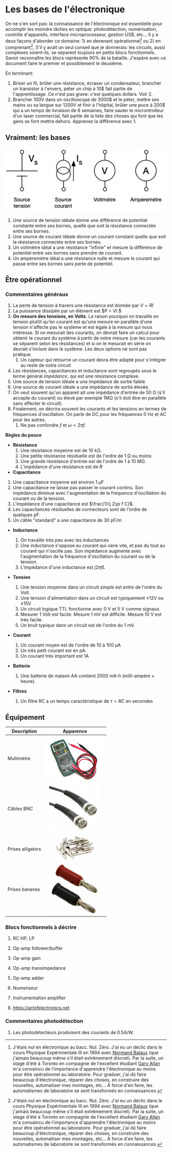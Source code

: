 # Les bases de l'électronique

On ne s'en sort pas: la connaissance de l'électronique est essentielle pour accomplir les moindre tâches en optique: photodétection, numérisation, contrôle d'appareils, interface microprocesseur, gestion USB, etc... Il y a deux façons d'aborder ce domaine: 1) en devenant opérationnel[^1] ou 2) en comprenant[^1]. S'il y avait un seul conseil que je donnerais: les circuits, aussi complexes soient-ils, se séparent toujours en petits blocs fonctionnels. Savoir reconnaître les blocs représente 90% de la bataille.  J'espère avec ce document faire le premier et possiblement le deuxième.

En terminant:

1. Briser un fil, brûler une résistance, écraser un condensateur, brancher un transistor à l'envers, péter un chip à 10$ fait partie de l'apprentissage. Ce n'est pas grave: c'est quelques dollars. Voir 2.
2. Brancher 100V dans un oscilloscope de 3000$ et le péter, mettre ses mains ou sa langue sur 1200V et finir à l'hôpital, brûler une puce à 200\$ qui a un temps de livraison de 8 semaines, faire sauter le microntrolleur d'un laser commercial, fait partie de la liste des choses qui font que les gens se font mettre dehors.  Apprenez la différence avec 1.



## Vraiment: les bases

![image-20210128123012217](HOWTO-Electronique.assets/image-20210128123012217.png)

1. Une source de tension idéale donne une différence de potentiel constante entre ses bornes, quelle que soit la résistance connectée entre ses bornes.
2. Une source de courant idéale donne un courant constant quelle que soit la résistance connectée entre ses bornes.
3. Un voltmètre idéal a une résistance "infinie" et mesure la différence de potentiel entre ses bornes sans prendre de courant.
4. Un ampèremètre idéal a une résistance nulle et mesure le courant qui passe entre ses bornes sans perte de potentiel.

## Être opérationnel

### Commentaires généraux

1. La perte de tension à travers une résistance est donnée par $V = RI$
2. La puissance dissipée par un élément est $P = VI $
3. **On mesure des tensions, en Volts**. La raison pourquoi on travaille en tension plutôt qu'en courant est qu'une mesure en parallèle d'une tension n'affecte pas le système et est égale à la mesure qui nous intéresse. Si on mesurait des courants, on devrait faire un calcul pour obtenir le courant du système à partir de notre mesure (car les courants se séparent selon les résistances) et si on le mesurait en série on devrait s'inclure dans le système.  Les deux options ne sont pas pratique.
   1. Un capteur qui retourne un courant devra être adapté pour s'intégrer au reste de notre circuit
4. Les résistances, capacitances et inductance sont regroupés sous le terme général *impédance*, qui est une résistance complexe.
5. Une source de tension idéale a une impédance de sortie faible.
6. Une source de courant idéale a une impédance de sortie élevée.
7. On veut souvent qu'un appareil ait une impédance d'entrée de 50 Ω (s'il accepte du courant) ou élevé par exemple 1MΩ (s'il doit être en parallèle sans affecter le circuit).
8. Finalement, on décrira souvent les courants et les tensions en termes de fréquences d'oscillation.  On parle de DC pour les fréquences 0 Hz et AC pour les autres.
   1. Ne pas confondre $f$ et $\omega = 2\pi f$.  



**Règles du pouce**



- **Résistance**
  1. Une résistance moyenne est de 10 kΩ.
  2. Une petite résistance résiduelle est de l'ordre de 1 Ω ou moins
  3. Une grande résistance d'entrée est de l'ordre de 1 à 10 MΩ.
  4. L'impédance d'une résistance est de $R$
- **Capacitance**
1. Une capacitance moyenne est environ 1 µF
  2. Une capacitance ne laisse pas passer le courant continu. Son impédance diminue avec l'augmentation de la fréquence d'oscillation du courant ou de la tension.
  3. L'impédance d'une capacitance est $\frac{1}{j 2\pi f C}$.
  4. Les capacitances résiduelles de connecteurs sont de l'ordre de quelques pF.
  5. Un câble "standard" a une capacitance de 30 pF/m
- **Inductance**
  1. On travaille très peu avec les inductances
  2. Une inductance s'oppose au courant qui varie vite, et pas du tout au courant qui n'oscille pas. Son impédance augmente avec l'augmentation de la fréquence d'oscillation du courant ou de la tension.
  3. L'impédance d'une inductance est $j 2 \pi f L$
- **Tension**

  1. Une tension moyenne dans un circuit simple est entre de l'ordre du Volt.
  2. Une tension d'alimentation dans un circuit est typiquement ±12V ou ±15V
  3. Un circuit logique TTL fonctionne avec 0 V et 5 V comme signaux.
  4. Mesurer 1 Volt est facile.  Mesure 1 mV est difficile. Mesure 10 V est très facile.
  5. Un bruit typique dans un circuit est de l'ordre du 1 mV.
- **Courant**

  1. Un courant moyen est de l'ordre de 10 à 100 µA
  2. Un très petit courant est en pA.
  3. Un courant très important est 1A
- **Batterie**
  1. Une batterie de maison AA contient 2000 mA-h (milli-ampère $\times$ heure).
- **Filtres**
  1. Un filtre RC a un temps caractéristique de $\tau = RC$ en  secondes



## Équipement



| Description       |                          Apparence                           |
| ----------------- | :----------------------------------------------------------: |
| Multimètre        | <img src="HOWTO-Electronique.assets/multimeter-523153_960_720-5768a8193df78ca6e45dc883.jpg" alt="What Is a Multimeter?" style="zoom:25%;" /> |
| Câbles BNC        | <img src="HOWTO-Electronique.assets/2249-C-12.jpg" alt="2249-C-12" style="zoom:25%;" /> |
| Prises alligators | <img src="HOWTO-Electronique.assets/71IFNUMDJML._AC_SL1500_.jpg" alt="img" style="zoom:12%;" /> |
| Prises bananes    | <img src="HOWTO-Electronique.assets/1325-02.jpg" alt="1325-02" style="zoom:25%;" /> |





### Blocs fonctionnels à décrire

1. RC HP, LP

2. Op-amp follower/buffer

3. Op-amp gain

4. Op-amp transimpedance

5. Op-amp adder

6. Numeriseur

7. Instrumentaiton amplifier

8. https://artofelectronics.net




### Commentaires photodétection

1. Les photodétecteurs produisent des courants de 0.5A/W.










[^1]: J'étais nul en électronique au bacc. Nul. Zéro.  J'ai eu un déclic dans le cours Physique Expérimentale III en 1994 avec [Normand Balaux](https://www.coopfuneraire2rives.com/avis-de-deces/normand-balaux-147920/#ecrire) (que j'aimais beaucoup même s'il était extrêmement discret).  Par la suite, un stage d'été à Toronto en compagnie de l'excellent étudiant [Gary Allan](https://www.linkedin.com/in/gary-allan-6250a210/) m'a convaincu de l'importance d'apprendre l'électronique au moins pour être opérationnel au laboratoire. Pour graduer, j'ai dû faire beaucoup d'électronique, réparer des choses, en construire des nouvelles, automatiser mes montages, etc... À force d'en faire, les automatismes de laboratoire se sont transformés en connaissances.

